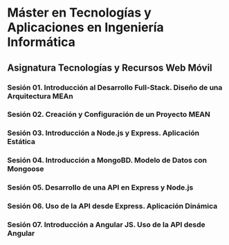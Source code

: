 # Máster en Tecnologías y Aplicaciones en Ingeniería Informática

## Asignatura Tecnologías y Recursos Web Móvil

### Sesión 01. Introducción al Desarrollo Full-Stack. Diseño de una Arquitectura MEAn
### Sesión 02. Creación y Configuración de un Proyecto MEAN
### Sesión 03. Introducción a Node.js y Express. Aplicación Estática
### Sesión 04. Introducción a MongoBD. Modelo de Datos con Mongoose
### Sesión 05. Desarrollo de una API en Express y Node.js
### Sesión 06. Uso de la API desde Express. Aplicación Dinámica
### Sesión 07. Introducción a Angular JS. Uso de la API desde Angular
